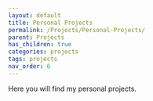 ```yaml
---
layout: default
title: Personal Projects
permalink: /Projects/Personal-Projects/
parent: Projects
has_children: true
categories: projects
tags: projects
nav_order: 6
---
```


Here you will find my personal projects.